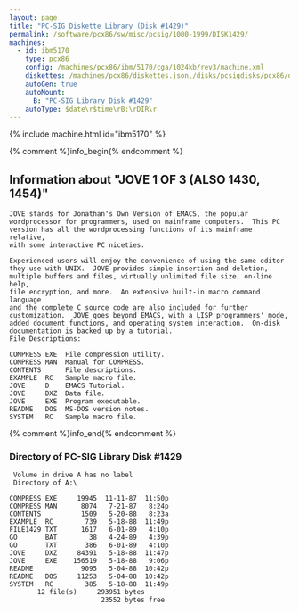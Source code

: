 ```yaml
---
layout: page
title: "PC-SIG Diskette Library (Disk #1429)"
permalink: /software/pcx86/sw/misc/pcsig/1000-1999/DISK1429/
machines:
  - id: ibm5170
    type: pcx86
    config: /machines/pcx86/ibm/5170/cga/1024kb/rev3/machine.xml
    diskettes: /machines/pcx86/diskettes.json,/disks/pcsigdisks/pcx86/diskettes.json
    autoGen: true
    autoMount:
      B: "PC-SIG Library Disk #1429"
    autoType: $date\r$time\rB:\rDIR\r
---
```


{% include machine.html id="ibm5170" %}

{% comment %}info_begin{% endcomment %}

## Information about "JOVE 1 OF 3 (ALSO 1430, 1454)"

    JOVE stands for Jonathan's Own Version of EMACS, the popular
    wordprocessor for programmers, used on mainframe computers.  This PC
    version has all the wordprocessing functions of its mainframe relative,
    with some interactive PC niceties.
    
    Experienced users will enjoy the convenience of using the same editor
    they use with UNIX.  JOVE provides simple insertion and deletion,
    multiple buffers and files, virtually unlimited file size, on-line help,
    file encryption, and more.  An extensive built-in macro command language
    and the complete C source code are also included for further
    customization.  JOVE goes beyond EMACS, with a LISP programmers' mode,
    added document functions, and operating system interaction.  On-disk
    documentation is backed up by a tutorial.
    File Descriptions:
    
    COMPRESS EXE  File compression utility.
    COMPRESS MAN  Manual for COMPRESS.
    CONTENTS      File descriptions.
    EXAMPLE  RC   Sample macro file.
    JOVE     D    EMACS Tutorial.
    JOVE     DXZ  Data file.
    JOVE     EXE  Program executable.
    README   DOS  MS-DOS version notes.
    SYSTEM   RC   Sample macro file.
{% comment %}info_end{% endcomment %}


### Directory of PC-SIG Library Disk #1429

     Volume in drive A has no label
     Directory of A:\

    COMPRESS EXE     19945  11-11-87  11:50p
    COMPRESS MAN      8074   7-21-87   8:24p
    CONTENTS          1509   5-20-88   8:23a
    EXAMPLE  RC        739   5-18-88  11:49p
    FILE1429 TXT      1617   6-01-89   4:10p
    GO       BAT        38   4-24-89   4:39p
    GO       TXT       386   6-01-89   4:10p
    JOVE     DXZ     84391   5-18-88  11:47p
    JOVE     EXE    156519   5-18-88   9:06p
    README            9095   5-04-88  10:42p
    README   DOS     11253   5-04-88  10:42p
    SYSTEM   RC        385   5-18-88  11:49p
           12 file(s)     293951 bytes
                           23552 bytes free
